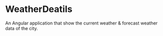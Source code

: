 # WeatherDeatils
An Angular application that show the current weather &amp; forecast weather data of the city.
